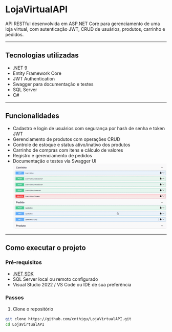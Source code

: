 ﻿# LojaVirtualAPI

API RESTful desenvolvida em ASP.NET Core para gerenciamento de uma loja virtual, com autenticação JWT, CRUD de usuários, produtos, carrinho e pedidos.

---

## Tecnologias utilizadas

- .NET 9
- Entity Framework Core 
- JWT Authentication
- Swagger para documentação e testes
- SQL Server 
- C#

---

## Funcionalidades

- Cadastro e login de usuários com segurança por hash de senha e token JWT
- Gerenciamento de produtos com operações CRUD
- Controle de estoque e status ativo/inativo dos produtos
- Carrinho de compras com itens e cálculo de valores
- Registro e gerenciamento de pedidos
- Documentação e testes via Swagger UI
![Swagger Demo](docs/swagger-demo.gif)
---

## Como executar o projeto

### Pré-requisitos

- [.NET SDK](https://dotnet.microsoft.com/en-us/download)
- SQL Server local ou remoto configurado
- Visual Studio 2022 / VS Code ou IDE de sua preferência

### Passos

1. Clone o repositório

```bash
git clone https://github.com/cnthigu/LojaVirtualAPI.git
cd LojaVirtualAPI
